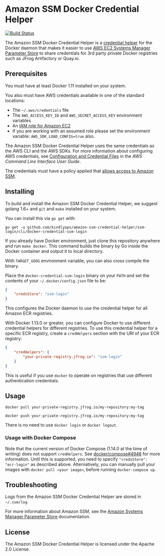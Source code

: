 # Amazon SSM Docker Credential Helper

[![Build Status](https://travis-ci.org/kindlyops/amazon-ssm-credential-helper.svg?branch=master)](https://travis-ci.org/kindlyops/amazon-ssm-credential-helper)

The Amazon SSM Docker Credential Helper is a
[credential helper](https://github.com/docker/docker-credential-helpers)
for the Docker daemon that makes it easier to use
[AWS EC2 Systems Manager Parameter Store](http://docs.aws.amazon.com/systems-manager/latest/userguide/systems-manager-paramstore.html) to share
credentials for 3rd party private Docker registries such as JFrog Artifactory or Quay.io.

## Prerequisites

You must have at least Docker 1.11 installed on your system.

You also must have AWS credentials available in one of the standard locations:

* The `~/.aws/credentials` file
* The `AWS_ACCESS_KEY_ID` and `AWS_SECRET_ACCESS_KEY` environment variables
* An [IAM role for Amazon EC2](http://docs.aws.amazon.com/AWSEC2/latest/UserGuide/iam-roles-for-amazon-ec2.html)
* If you are working with an assumed role please set the environment variable: `AWS_SDK_LOAD_CONFIG=true` also.

The Amazon SSM Docker Credential Helper uses the same credentials as the AWS
CLI and the AWS SDKs. For more information about configuring AWS credentials,
see
[Configuration and Credential Files](http://docs.aws.amazon.com/cli/latest/userguide/cli-chap-getting-started.html#cli-config-files)
in the *AWS Command Line Interface User Guide*.

The credentials must have a policy applied that
[allows access to Amazon SSM](http://docs.aws.amazon.com/systems-manager/latest/userguide/sysman-paramstore-access.html).

## Installing

To build and install the Amazon SSM Docker Credential Helper, we suggest golang 
1.6+ and `git` and `make` installed on your system.

You can install this via `go get` with:

```
go get -u github.com/kindlyops/amazon-ssm-credential-helper/ssm-login/cli/docker-credential-ssm-login
```


If you already have Docker environment, just clone this repository anywhere
and run `make docker`. This command builds the binary by Go inside the Docker 
container and output it to local directory. 

With `TARGET_GOOS` environment variable, you can also cross compile the binary.

Place the `docker-credential-ssm-login` binary on your `PATH` and set the contents 
of your `~/.docker/config.json` file to be:

```json
{
	"credsStore": "ssm-login"
}
```

This configures the Docker daemon to use the credential helper for all Amazon
ECR registries.

With Docker 1.13.0 or greater, you can configure Docker to use different
credential helpers for different registries. To use this credential helper for
a specific ECR registry, create a `credHelpers` section with the URI of your
ECR registry:

```json
{
	"credHelpers": {
		"your-private-registry.jfrog.io": "ssm-login"
	}
}
```

This is useful if you use `docker` to operate on registries that use different 
authentication credentials.

## Usage

`docker pull your-private-registry.jfrog.io/my-repository:my-tag`

`docker push your-private-registry.jfrog.io/my-repository:my-tag`

There is no need to use `docker login` or `docker logout`.

### Usage with Docker Compose

Note that the current version of Docker Compose (1.14.0 at the time of writing)
does not support `credHelpers`. See
[docker/compose#4948](https://github.com/docker/compose/issues/4948) for more
information. Until this is supported, you need to specify
`"credsStore": "ecr-login"` as described above. Alternatively, you can manually
pull your images with `docker pull <your image>`, before running
`docker-compose up`.

## Troubleshooting

Logs from the Amazon SSM Docker Credential Helper are stored in `~/.ssm/log`.

For more information about Amazon SSM, see the
[Amazon Systems Manager Parameter Store](http://docs.aws.amazon.com/systems-manager/latest/userguide/systems-manager-paramstore.html)
 documentation.

## License

The Amazon SSM Docker Credential Helper is licensed under the Apache 2.0
License.
